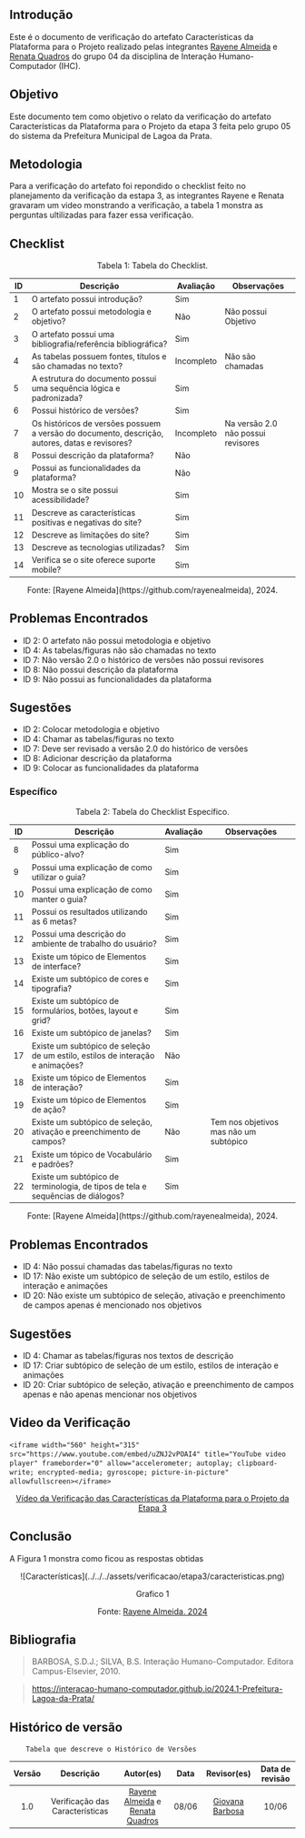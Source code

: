 ## Introdução
Este é o documento de verificação do artefato Características da Plataforma para o Projeto realizado pelas integrantes [Rayene Almeida](https://github.com/rayenealmeida) e [Renata Quadros](https://github.com/Renatinha28) do grupo 04 da disciplina de Interação Humano-Computador (IHC). 

## Objetivo
Este documento tem como objetivo o relato da verificação do artefato Características da Plataforma para o Projeto da etapa 3 feita pelo grupo 05 do sistema da Prefeitura Municipal de Lagoa da Prata.

## Metodologia
Para a verificação do artefato foi repondido o checklist feito no planejamento da verificação da estapa 3, as integrantes Rayene e Renata gravaram um video monstrando a verificação, a tabela 1 monstra as perguntas ultilizadas para fazer essa verificação.


## Checklist

<center>Tabela 1: Tabela do Checklist. </center> 

| ID  | Descrição                                                                                  | Avaliação | Observações |
| --- | ------------------------------------------------------------------------------------------ | --------- | ----------- |
| 1   | O artefato possui introdução?     |     Sim      |             |
| 2   | O artefato possui metodologia e objetivo?  |   Não        |     Não possui Objetivo        |
| 3   | O artefato possui uma bibliografia/referência bibliográfica?   |       Sim    |             |
| 4   | As tabelas possuem fontes, títulos e são chamadas no texto?  |    Incompleto   |      Não são chamadas      |
| 5   | A estrutura do documento possui uma sequência lógica e padronizada?  |       Sim    |             |
| 6   | Possui histórico de versões?    |       Sim    |             |
| 7   | Os históricos de versões possuem a versão do documento, descrição, autores, datas e revisores? |Incompleto |     Na versão 2.0 não possui revisores    |
| 8  | Possui descrição da plataforma?       |     Não      |             |
| 9  | Possui as funcionalidades da plataforma?     |      Não     |             |
| 10  | Mostra se o site possui acessibilidade?                      |     Sim      |             |
| 11  | Descreve as características positivas e negativas do site?        |     Sim      |             |
| 12  | Descreve as limitações do site?                       |       Sim    |             |
| 13  | Descreve as tecnologias utilizadas?                   |      Sim     |             |
| 14  | Verifica se o site oferece suporte mobile?                    |       Sim    |             |

<center>Fonte: [Rayene Almeida](https://github.com/rayenealmeida), 2024.</center>


## Problemas Encontrados

- ID 2: O artefato não possui metodologia e objetivo
- ID 4: As tabelas/figuras não são chamadas no texto
- ID 7: Não versão 2.0 o histórico de versões não possui revisores
- ID 8: Não possui descrição da plataforma
- ID 9: Não possui as funcionalidades da plataforma

## Sugestões

- ID 2: Colocar metodologia e objetivo
- ID 4: Chamar as tabelas/figuras  no texto
- ID 7: Deve ser revisado a versão 2.0 do histórico de versões
- ID 8: Adicionar descrição da plataforma
- ID 9: Colocar as funcionalidades da plataforma

### Específico

<center>Tabela 2: Tabela do Checklist Específico. </center> 

| ID  | Descrição                                                                                  | Avaliação | Observações |
| --- | ------------------------------------------------------------------------------------------ | --------- | ----------- |
| 8 | Possui uma explicação do público-alvo?  |    Sim   |             |
| 9  | Possui uma explicação de como utilizar o guia?  | Sim          |             |
| 10  | Possui uma explicação de como manter o guia? |       Sim    |             |
| 11 | Possui os resultados utilizando as 6 metas?   |         Sim  |             |
| 12 | Possui uma descrição do ambiente de trabalho do usuário?  | Sim          |             |
| 13 | Existe um tópico de Elementos de interface?  |       Sim    |             |
| 14 | Existe um subtópico de cores e tipografia?  |          Sim |             |
| 15 | Existe um subtópico de formulários, botões, layout e grid?| Sim          |             |
| 16 | Existe um subtópico de janelas? |       Sim    |             |
| 17  | Existe um subtópico de seleção de um estilo, estilos de interação e animações? |       Não    |             |
| 18  | Existe um tópico de Elementos de interação?  |  Sim         |             |
| 19  | Existe um tópico de Elementos de ação? |      Sim     |             |
| 20 | Existe um subtópico de seleção, ativação e preenchimento de campos? |   Não     |         Tem nos objetivos mas não um subtópico    |
| 21  | Existe um tópico de Vocabulário e padrões?   |       Sim    |             |
| 22  | Existe um subtópico de terminologia, de tipos de tela e sequências de diálogos?            |     Sim      |             |

<center>Fonte: [Rayene Almeida](https://github.com/rayenealmeida), 2024.</center>

## Problemas Encontrados

- ID 4: Não possui chamadas das tabelas/figuras no texto
- ID 17: Não existe um subtópico de seleção de um estilo, estilos de interação e animações
- ID 20: Não existe um subtópico de seleção, ativação e preenchimento de campos apenas é mencionado nos objetivos

## Sugestões

- ID 4: Chamar as tabelas/figuras nos textos de descrição
- ID 17: Criar subtópico de seleção de um estilo, estilos de interação e animações
- ID 20: Criar subtópico de seleção, ativação e preenchimento de campos apenas e não apenas mencionar nos objetivos


## Video da Verificação

<p style="text-align: center">

    <iframe width="560" height="315" src="https://www.youtube.com/embed/uZNJ2vPOAI4" title="YouTube video player" frameborder="0" allow="accelerometer; autoplay; clipboard-write; encrypted-media; gyroscope; picture-in-picture" allowfullscreen></iframe>
</p>
<p style="text-align: center">
    <a href="https://www.youtube.com/watch?v=uZNJ2vPOAI4" target="_blank">Vídeo da Verificação das Características da Plataforma para o Projeto da Etapa 3</a>
</p>


## Conclusão
A Figura 1 monstra como ficou as respostas obtidas 


<center>
![Características](../../../assets/verificacao/etapa3/caracteristicas.png)
<div align="center">
<p> Grafico 1 </p>
 <center>  <p>Fonte: <a href="https://github.com/rayenealmeida">Rayene Almeida. 2024</a></p></center>     
</div></center>



## Bibliografia
> BARBOSA, S.D.J.; SILVA, B.S. Interação Humano-Computador. Editora Campus-Elsevier, 2010.

>  https://interacao-humano-computador.github.io/2024.1-Prefeitura-Lagoa-da-Prata/

## Histórico de versão
        Tabela que descreve o Histórico de Versões
|     Versão       |     Descrição      |      Autor(es)      | Data           |  Revisor(es)          |Data de revisão|
| :----------------------------------------------------------: | :-------------------------------: | :-------------------------------------------------: | :-------------------------------: |  :-------------------------------: | :-------------------------------: |
|1.0|Verificação das Características|[Rayene Almeida](https://github.com/rayenealmeida) e [Renata Quadros](https://github.com/Renatinha28)   | 08/06|   [Giovana Barbosa](https://github.com/gio221)|10/06|


